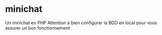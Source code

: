 # minichat
Un minichat en PHP
Attention à bien configurer la BDD en local pour vous assurer un bon fonctionnement
